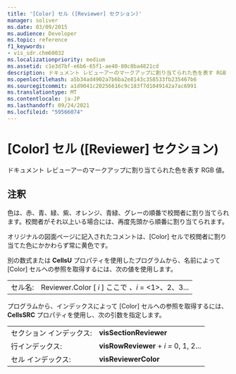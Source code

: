 ```yaml
---
title: '[Color] セル ([Reviewer] セクション)'
manager: soliver
ms.date: 03/09/2015
ms.audience: Developer
ms.topic: reference
f1_keywords:
- vis_sdr.chm60032
ms.localizationpriority: medium
ms.assetid: c1e3d7bf-e6b6-65f1-ae40-80c8ba4821cd
description: ドキュメント レビューアーのマークアップに割り当てられた色を表す RGB 値。
ms.openlocfilehash: a5b34ad4902a7b6ba2e8143c358533fb235467b6
ms.sourcegitcommit: a1d9041c20256616c9c183f7d1049142a7ac6991
ms.translationtype: MT
ms.contentlocale: ja-JP
ms.lasthandoff: 09/24/2021
ms.locfileid: "59566074"
---
```

# <a name="color-cell-reviewer-section"></a>[Color] セル ([Reviewer] セクション)

ドキュメント レビューアーのマークアップに割り当てられた色を表す RGB 値。 
  
## <a name="remarks"></a>注釈

色は、赤、青、緑、紫、オレンジ、青緑、グレーの順番で校閲者に割り当てられます。校閲者がそれ以上いる場合には、再度先頭から順番に割り当てられます。 
  
オリジナルの図面ページに記入されたコメントは、[Color] セルで校閲者に割り当てた色にかかわらず常に黄色です。 
  
別の数式または **CellsU** プロパティを使用したプログラムから、名前によって [Color] セルへの参照を取得するには、次の値を使用します。 
  
|||
|:-----|:-----|
| セル名:  <br/> | Reviewer.Color [  *i*  ] ここで  *、i*  = <1>、2、3...  <br/> |
   
プログラムから、インデックスによって [Color] セルへの参照を取得するには、**CellsSRC** プロパティを使用し、次の引数を指定します。 
  
|||
|:-----|:-----|
| セクション インデックス:  <br/> |**visSectionReviewer** <br/> |
| 行インデックス:  <br/> |**visRowReviewer**  +  *i* *=* 0, 1, 2...  <br/> |
| セル インデックス:  <br/> |**visReviewerColor** <br/> |
   

